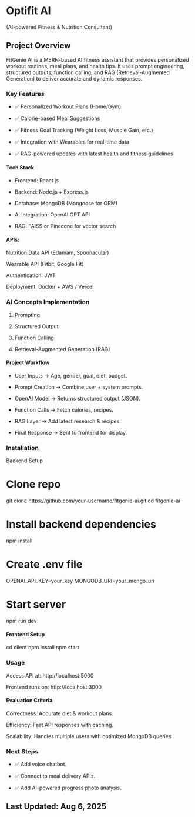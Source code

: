# Optifit AI
(AI-powered Fitness & Nutrition Consultant)

## Project Overview
FitGenie AI is a MERN-based AI fitness assistant that provides personalized workout routines, meal plans, and health tips. It uses prompt engineering, structured outputs, function calling, and RAG (Retrieval-Augmented Generation) to deliver accurate and dynamic responses.

### Key Features
- ✅ Personalized Workout Plans (Home/Gym)

- ✅ Calorie-based Meal Suggestions

- ✅ Fitness Goal Tracking (Weight Loss, Muscle Gain, etc.)

- ✅ Integration with Wearables for real-time data

- ✅ RAG-powered updates with latest health and fitness guidelines

#### Tech Stack

- Frontend: React.js

- Backend: Node.js + Express.js

- Database: MongoDB (Mongoose for ORM)

- AI Integration: OpenAI GPT API

- RAG: FAISS or Pinecone for vector search

#### APIs:

Nutrition Data API (Edamam, Spoonacular)

Wearable API (Fitbit, Google Fit)

Authentication: JWT

Deployment: Docker + AWS / Vercel

### AI Concepts Implementation

1. Prompting

2. Structured Output

3. Function Calling

4. Retrieval-Augmented Generation (RAG)

#### Project Workflow

- User Inputs → Age, gender, goal, diet, budget.

- Prompt Creation → Combine user + system prompts.

- OpenAI Model → Returns structured output (JSON).

- Function Calls → Fetch calories, recipes.

- RAG Layer → Add latest research & recipes.

- Final Response → Sent to frontend for display.

### Installation

Backend Setup

# Clone repo
git clone https://github.com/your-username/fitgenie-ai.git
cd fitgenie-ai

# Install backend dependencies
npm install

# Create .env file
OPENAI_API_KEY=your_key
MONGODB_URI=your_mongo_uri

# Start server

npm run dev

#### Frontend Setup

cd client
npm install
npm start

### Usage

Access API at: http://localhost:5000

Frontend runs on: http://localhost:3000

#### Evaluation Criteria

Correctness: Accurate diet & workout plans.

Efficiency: Fast API responses with caching.

Scalability: Handles multiple users with optimized MongoDB queries.

### Next Steps
- ✅ Add voice chatbot.

- ✅ Connect to meal delivery APIs.

- ✅ Add AI-powered progress photo analysis.

## Last Updated: Aug 6, 2025
